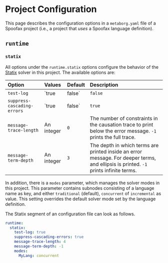 # Project Configuration

This page describes the configuration options in a `metaborg.yaml` file of a
Spoofax project (i.e., a project that _uses_ a Spoofax language definition).

## `runtime`

### `statix`

All options under the `runtime.statix` options configure the behavior of the
[Statix](../../statix) solver in this project. The available options are:

| Option                      | Values       | Default | Description                                                                                                                          |
| :-------------------------- | :----------- | :------ | :----------------------------------------------------------------------------------------------------------------------------------- |
| `test-log`                  | `true|false` | `false` | When set to `true`, executing an [`stxtest`](../../statix/tests) will emit detailed logging in the Eclipse Console.                  |
| `suppress-cascading-errors` | `true|false` | `true`  | When set to `true`, the solver will not emit messages for constraints that could not be solved due to other constraints failing.     |
| `message-trace-length`      | An integer   | `0`     | The number of constraints in the causation trace to print below the error message. `-1` prints the full trace.                       |
| `message-term-depth`        | An integer   | `3`     | The depth in which terms are printed inside an error message. For deeper terms, and ellipsis is printed. `-1` prints infinite terms. |

In addition, there is a `modes` parameter, which manages the solver modes in
this project. This parameter contains subnodes consisting of a language name as
key, and either `traditional` (default), `concurrent` of `incremental` as value.
This setting overrides the default solver mode set by the language definition.

The Statix segment of an configuration file can look as follows.
```yaml
runtime:
  statix:
    test-log: true
    suppress-cascading-errors: true
    message-trace-length: 4
    message-term-depth: -1
    modes:
      MyLang: concurrent
```
